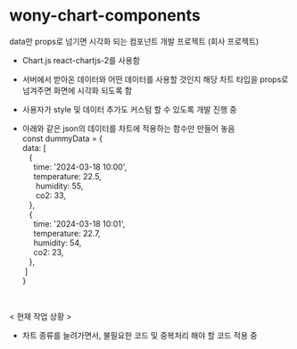 
# wony-chart-components
data만 props로 넘기면 시각화 되는 컴포넌트 개발 프로젝트 (회사 프로젝트)

- Chart.js react-chartjs-2를 사용함
- 서버에서 받아온 데이터와 어떤 데이터를 사용할 것인지 해당 차트 타입을 props로 넘겨주면 화면에 시각화 되도록 함
- 사용자가 style 및 데이터 추가도 커스텀 할 수 있도록 개발 진행 중


- 아래와 같은 json의 데이터를 차트에 적용하는 함수만 만들어 놓음
  <br/>
const dummyData = { <br/>
  data: [ <br/>
&nbsp;&nbsp;    { <br/>
      &nbsp;&nbsp;&nbsp;&nbsp;&nbsp;time: '2024-03-18 10:00', <br/>
      &nbsp;&nbsp;&nbsp;&nbsp;&nbsp;temperature: 22.5, <br/>
      &nbsp; &nbsp;&nbsp;&nbsp;&nbsp;humidity: 55, <br/>
   &nbsp;&nbsp;&nbsp; &nbsp;&nbsp;co2: 33, <br/>
   &nbsp;&nbsp;&nbsp;}, <br/>
   &nbsp;&nbsp;&nbsp;{ <br/>
      &nbsp;&nbsp;&nbsp;&nbsp;&nbsp;time: '2024-03-18 10:01', <br/>
      &nbsp;&nbsp;&nbsp;&nbsp;&nbsp;temperature: 22.7, <br/>
      &nbsp;&nbsp;&nbsp;&nbsp;&nbsp;humidity: 54, <br/>
      &nbsp;&nbsp;&nbsp;&nbsp;&nbsp;co2: 23, <br/>
   &nbsp;&nbsp;&nbsp;}, <br/>
&nbsp;] <br/>
} 
<br/>

< 현재 작업 상황 >

- 차트 종류를 늘려가면서, 불필요한 코드 및 중복처리 해야 할 코드 적용 중
